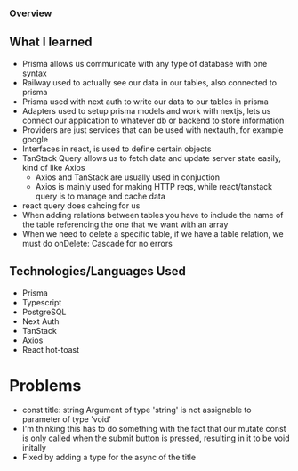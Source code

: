 ### Overview

## What I learned
- Prisma allows us communicate with any type of database with one syntax
- Railway used to actually see our data in our tables, also connected to prisma
- Prisma used with next auth to write our data to our tables in prisma
- Adapters used to setup prisma models and work with nextjs, lets us connect our application to whatever db or backend to store information
- Providers are just services that can be used with nextauth, for example google
- Interfaces in react, is used to define certain objects
- TanStack Query allows us to fetch data and update server state easily, kind of like Axios
    - Axios and TanStack are usually used in conjuction
    - Axios is mainly used for making HTTP reqs, while react/tanstack query is to manage and cache data
- react query does cahcing for us
- When adding relations between tables you have to include the name of the table referencing the one that we want with an array
- When we need to delete a specific table, if we have a table relation, we must do onDelete: Cascade for no errors


## Technologies/Languages Used
- Prisma
- Typescript
- PostgreSQL
- Next Auth
- TanStack
- Axios
- React hot-toast

# Problems
- const title: string Argument of type 'string' is not assignable to parameter of type 'void'
 - I'm thinking this has to do something with the fact that our mutate const is only called when the submit button is pressed, resulting in it to be void initally
 - Fixed by adding a type for the async of the title